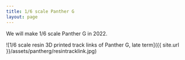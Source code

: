 ```yaml
---
title: 1/6 scale Panther G
layout: page
---
```


We will make 1/6 scale Panther G in 2022.


![1/6 scale resin 3D printed track links of Panther G, late term]({{ site.url }}/assets/pantherg/resintracklink.jpg)

